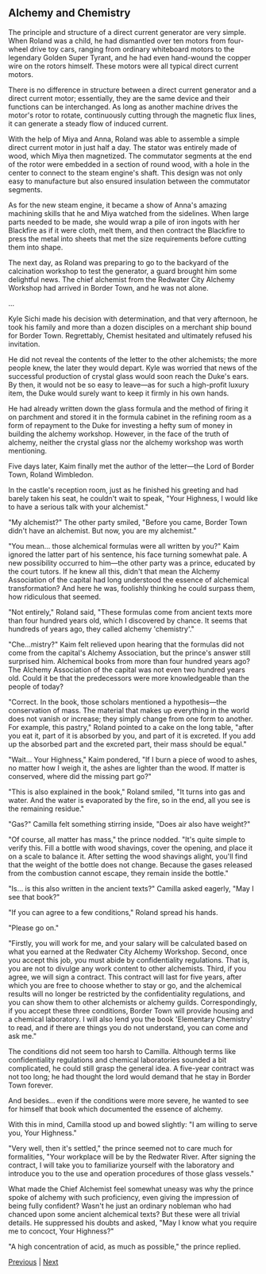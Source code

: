 ## Alchemy and Chemistry
The principle and structure of a direct current generator are very simple. When Roland was a child, he had dismantled over ten motors from four-wheel drive toy cars, ranging from ordinary whiteboard motors to the legendary Golden Super Tyrant, and he had even hand-wound the copper wire on the rotors himself. These motors were all typical direct current motors.



There is no difference in structure between a direct current generator and a direct current motor; essentially, they are the same device and their functions can be interchanged. As long as another machine drives the motor's rotor to rotate, continuously cutting through the magnetic flux lines, it can generate a steady flow of induced current.



With the help of Miya and Anna, Roland was able to assemble a simple direct current motor in just half a day. The stator was entirely made of wood, which Miya then magnetized. The commutator segments at the end of the rotor were embedded in a section of round wood, with a hole in the center to connect to the steam engine's shaft. This design was not only easy to manufacture but also ensured insulation between the commutator segments.



As for the new steam engine, it became a show of Anna's amazing machining skills that he and Miya watched from the sidelines. When large parts needed to be made, she would wrap a pile of iron ingots with her Blackfire as if it were cloth, melt them, and then contract the Blackfire to press the metal into sheets that met the size requirements before cutting them into shape.



The next day, as Roland was preparing to go to the backyard of the calcination workshop to test the generator, a guard brought him some delightful news. The chief alchemist from the Redwater City Alchemy Workshop had arrived in Border Town, and he was not alone.



...

Kyle Sichi made his decision with determination, and that very afternoon, he took his family and more than a dozen disciples on a merchant ship bound for Border Town. Regrettably, Chemist hesitated and ultimately refused his invitation.



He did not reveal the contents of the letter to the other alchemists; the more people knew, the later they would depart. Kyle was worried that news of the successful production of crystal glass would soon reach the Duke's ears. By then, it would not be so easy to leave—as for such a high-profit luxury item, the Duke would surely want to keep it firmly in his own hands.



He had already written down the glass formula and the method of firing it on parchment and stored it in the formula cabinet in the refining room as a form of repayment to the Duke for investing a hefty sum of money in building the alchemy workshop. However, in the face of the truth of alchemy, neither the crystal glass nor the alchemy workshop was worth mentioning.



Five days later, Kaim finally met the author of the letter—the Lord of Border Town, Roland Wimbledon.

In the castle's reception room, just as he finished his greeting and had barely taken his seat, he couldn't wait to speak, "Your Highness, I would like to have a serious talk with your alchemist."

"My alchemist?" The other party smiled, "Before you came, Border Town didn't have an alchemist. But now, you are my alchemist."

"You mean... those alchemical formulas were all written by you?" Kaim ignored the latter part of his sentence, his face turning somewhat pale. A new possibility occurred to him—the other party was a prince, educated by the court tutors. If he knew all this, didn't that mean the Alchemy Association of the capital had long understood the essence of alchemical transformation? And here he was, foolishly thinking he could surpass them, how ridiculous that seemed.

"Not entirely," Roland said, "These formulas come from ancient texts more than four hundred years old, which I discovered by chance. It seems that hundreds of years ago, they called alchemy 'chemistry'."

"Che...mistry?" Kaim felt relieved upon hearing that the formulas did not come from the capital's Alchemy Association, but the prince's answer still surprised him. Alchemical books from more than four hundred years ago? The Alchemy Association of the capital was not even two hundred years old. Could it be that the predecessors were more knowledgeable than the people of today?

"Correct. In the book, those scholars mentioned a hypothesis—the conservation of mass. The material that makes up everything in the world does not vanish or increase; they simply change from one form to another. For example, this pastry," Roland pointed to a cake on the long table, "after you eat it, part of it is absorbed by you, and part of it is excreted. If you add up the absorbed part and the excreted part, their mass should be equal."

"Wait... Your Highness," Kaim pondered, "If I burn a piece of wood to ashes, no matter how I weigh it, the ashes are lighter than the wood. If matter is conserved, where did the missing part go?"

"This is also explained in the book," Roland smiled, "It turns into gas and water. And the water is evaporated by the fire, so in the end, all you see is the remaining residue."



"Gas?" Camilla felt something stirring inside, "Does air also have weight?"

"Of course, all matter has mass," the prince nodded. "It's quite simple to verify this. Fill a bottle with wood shavings, cover the opening, and place it on a scale to balance it. After setting the wood shavings alight, you'll find that the weight of the bottle does not change. Because the gases released from the combustion cannot escape, they remain inside the bottle."

"Is... is this also written in the ancient texts?" Camilla asked eagerly, "May I see that book?"

"If you can agree to a few conditions," Roland spread his hands.

"Please go on."

"Firstly, you will work for me, and your salary will be calculated based on what you earned at the Redwater City Alchemy Workshop. Second, once you accept this job, you must abide by confidentiality regulations. That is, you are not to divulge any work content to other alchemists. Third, if you agree, we will sign a contract. This contract will last for five years, after which you are free to choose whether to stay or go, and the alchemical results will no longer be restricted by the confidentiality regulations, and you can show them to other alchemists or alchemy guilds. Correspondingly, if you accept these three conditions, Border Town will provide housing and a chemical laboratory. I will also lend you the book 'Elementary Chemistry' to read, and if there are things you do not understand, you can come and ask me."

The conditions did not seem too harsh to Camilla. Although terms like confidentiality regulations and chemical laboratories sounded a bit complicated, he could still grasp the general idea. A five-year contract was not too long; he had thought the lord would demand that he stay in Border Town forever.

And besides... even if the conditions were more severe, he wanted to see for himself that book which documented the essence of alchemy.

With this in mind, Camilla stood up and bowed slightly: "I am willing to serve you, Your Highness."



"Very well, then it's settled," the prince seemed not to care much for formalities, "Your workplace will be by the Redwater River. After signing the contract, I will take you to familiarize yourself with the laboratory and introduce you to the use and operation procedures of those glass vessels."



What made the Chief Alchemist feel somewhat uneasy was why the prince spoke of alchemy with such proficiency, even giving the impression of being fully confident? Wasn't he just an ordinary nobleman who had chanced upon some ancient alchemical texts? But these were all trivial details. He suppressed his doubts and asked, "May I know what you require me to concoct, Your Highness?"



"A high concentration of acid, as much as possible," the prince replied.





[Previous](CH0160.md) | [Next](CH0162.md)
